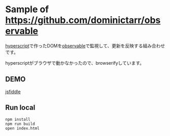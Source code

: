 # Sample of https://github.com/dominictarr/observable

[hyperscript](https://github.com/dominictarr/hyperscript)で作ったDOMを[observable](https://github.com/dominictarr/observable)で監視して、更新を反映する組み合わせです。

hyperscriptがブラウザで動かなかったので、browserifyしています。

## DEMO
[jsfiddle](http://jsfiddle.net/k0t5a7ot/)

## Run local

```
npm install
npm run build
open index.html
```
